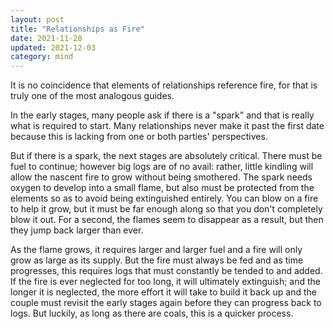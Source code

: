 ```yaml
---
layout: post
title: "Relationships as Fire"
date: 2021-11-28
updated: 2021-12-03
category: mind
---
```


It is no coincidence that elements of relationships reference fire, for that is truly one of the most analogous guides.

In the early stages, many people ask if there is a "spark" and that is really what is required to start. Many relationships never make it past the first date because this is lacking from one or both parties' perspectives.

But if there is a spark, the next stages are absolutely critical. There must be fuel to continue; however big logs are of no avail: rather, little kindling will allow the nascent fire to grow without being smothered. The spark needs oxygen to develop into a small flame, but also must be protected from the elements so as to avoid being extinguished entirely. You can blow on a fire to help it grow, but it must be far enough along so that you don't completely blow it out. For a second, the flames seem to disappear as a result, but then they jump back larger than ever.

As the flame grows, it requires larger and larger fuel and a fire will only grow as large as its supply. But the fire must always be fed and as time progresses, this requires logs that must constantly be tended to and added. If the fire is ever neglected for too long, it will ultimately extinguish; and the longer it is neglected, the more effort it will take to build it back up and the couple must revisit the early stages again before they can progress back to logs. But luckily, as long as there are coals, this is a quicker process.

<!--
There are hot coals of passion but there are also warm flames of entrancing beauty; the fire cannot thrive without both being present.

The television show _How I Met Your Mother_ proposed the idea of "exit ramps" in a relationship at various intervals and many of these stages could reflect the process of building a fire: spark, kindling, tinder, small scraps of wood, increasingly larger logs.
 -->
